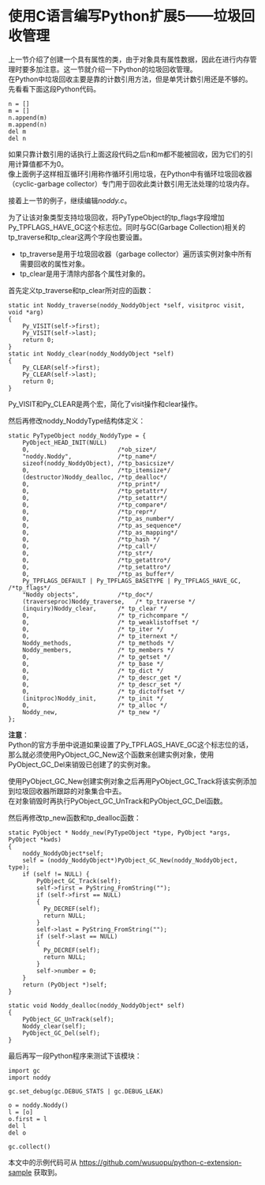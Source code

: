 # 使用C语言编写Python扩展5——垃圾回收管理

上一节介绍了创建一个具有属性的类，由于对象具有属性数据，因此在进行内存管理时要多加注意。这一节就介绍一下Python的垃圾回收管理。  
在Python中垃圾回收主要是靠的计数引用方法，但是单凭计数引用还是不够的。先看看下面这段Python代码。  

    n = []
    m = []
    n.append(m)
    m.append(n)
    del m
    del n

如果只靠计数引用的话执行上面这段代码之后n和m都不能被回收，因为它们的引用计算值都不为0。  
像上面例子这样相互循环引用称作循环引用垃圾，在Python中有循环垃圾回收器（cyclic-garbage collector）专门用于回收此类计数引用无法处理的垃圾内存。  

接着上一节的例子，继续编辑*noddy.c*。  

为了让该对象类型支持垃圾回收，将PyTypeObject的tp_flags字段增加Py_TPFLAGS_HAVE_GC这个标志位。同时与GC(Garbage Collection)相关的tp_traverse和tp_clear这两个字段也要设置。  

* tp_traverse是用于垃圾回收器（garbage collector）遍历该实例对象中所有需要回收的属性对象。  
* tp_clear是用于清除内部各个属性对象的。  

首先定义tp_traverse和tp_clear所对应的函数：  

    static int Noddy_traverse(noddy_NoddyObject *self, visitproc visit, void *arg)
    {
        Py_VISIT(self->first);
        Py_VISIT(self->last);
        return 0;
    }
    static int Noddy_clear(noddy_NoddyObject *self)
    {
        Py_CLEAR(self->first);
        Py_CLEAR(self->last);
        return 0;
    }

Py_VISIT和Py_CLEAR是两个宏，简化了visit操作和clear操作。  

然后再修改noddy_NoddyType结构体定义：  

    static PyTypeObject noddy_NoddyType = {
        PyObject_HEAD_INIT(NULL)
        0,                         /*ob_size*/
        "noddy.Noddy",             /*tp_name*/
        sizeof(noddy_NoddyObject), /*tp_basicsize*/
        0,                         /*tp_itemsize*/
        (destructor)Noddy_dealloc, /*tp_dealloc*/
        0,                         /*tp_print*/
        0,                         /*tp_getattr*/
        0,                         /*tp_setattr*/
        0,                         /*tp_compare*/
        0,                         /*tp_repr*/
        0,                         /*tp_as_number*/
        0,                         /*tp_as_sequence*/
        0,                         /*tp_as_mapping*/
        0,                         /*tp_hash */
        0,                         /*tp_call*/
        0,                         /*tp_str*/
        0,                         /*tp_getattro*/
        0,                         /*tp_setattro*/
        0,                         /*tp_as_buffer*/
        Py_TPFLAGS_DEFAULT | Py_TPFLAGS_BASETYPE | Py_TPFLAGS_HAVE_GC,  /*tp_flags*/
        "Noddy objects",           /*tp_doc*/
        (traverseproc)Noddy_traverse,   /* tp_traverse */
        (inquiry)Noddy_clear,      /* tp_clear */
        0,                         /* tp_richcompare */
        0,                         /* tp_weaklistoffset */
        0,                         /* tp_iter */
        0,                         /* tp_iternext */
        Noddy_methods,             /* tp_methods */
        Noddy_members,             /* tp_members */
        0,                         /* tp_getset */
        0,                         /* tp_base */
        0,                         /* tp_dict */
        0,                         /* tp_descr_get */
        0,                         /* tp_descr_set */
        0,                         /* tp_dictoffset */
        (initproc)Noddy_init,      /* tp_init */
        0,                         /* tp_alloc */
        Noddy_new,                 /* tp_new */
    };

**注意**：  
Python的官方手册中说道如果设置了Py_TPFLAGS_HAVE_GC这个标志位的话，那么就必须使用PyObject_GC_New这个函数来创建实例对象，使用PyObject_GC_Del来销毁已创建了的实例对象。  

使用PyObject_GC_New创建实例对象之后再用PyObject_GC_Track将该实例添加到垃圾回收器所跟踪的对象集合中去。  
在对象销毁时再执行PyObject_GC_UnTrack和PyObject_GC_Del函数。  

然后再修改tp_new函数和tp_dealloc函数：  

    static PyObject * Noddy_new(PyTypeObject *type, PyObject *args, PyObject *kwds)
    {
        noddy_NoddyObject*self;
        self = (noddy_NoddyObject*)PyObject_GC_New(noddy_NoddyObject, type);
        if (self != NULL) {
            PyObject_GC_Track(self);
            self->first = PyString_FromString("");
            if (self->first == NULL)
            {
              Py_DECREF(self);
              return NULL;
            }
            self->last = PyString_FromString("");
            if (self->last == NULL)
            {
              Py_DECREF(self);
              return NULL;
            }
            self->number = 0;
        }
        return (PyObject *)self;
    }
    
    static void Noddy_dealloc(noddy_NoddyObject* self)
    {
        PyObject_GC_UnTrack(self);
        Noddy_clear(self);
        PyObject_GC_Del(self);
    }

最后再写一段Python程序来测试下该模块：  

    import gc
    import noddy
    
    gc.set_debug(gc.DEBUG_STATS | gc.DEBUG_LEAK)
    
    o = noddy.Noddy()
    l = [o]
    o.first = l
    del l
    del o
    
    gc.collect()



本文中的示例代码可从 https://github.com/wusuopu/python-c-extension-sample 获取到。  

